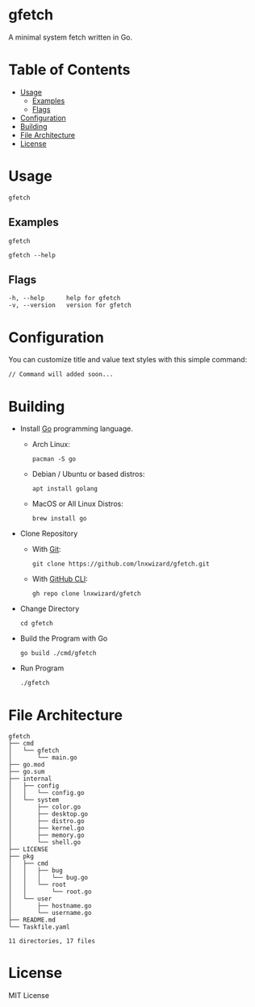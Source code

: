 # gfetch
A minimal system fetch written in Go.

# Table of Contents
- [Usage](#usage)
    - [Examples](#examples)
    - [Flags](#flags)
- [Configuration](#configuration)
- [Building](#building)
- [File Architecture](#file-architecture)
- [License](#license)

# Usage
```shell
gfetch
```

## Examples
```shell
gfetch
```

```shell
gfetch --help
```

## Flags
```
-h, --help      help for gfetch
-v, --version   version for gfetch
```

# Configuration
You can customize title and value text styles with this simple command:
```shell
// Command will added soon...
```

# Building
- Install [Go](https://go.dev/) programming language.
    - Arch Linux:
        ```shell
        pacman -S go
        ```
    - Debian / Ubuntu or based distros:
        ```shell
        apt install golang
        ```
    - MacOS or All Linux Distros:
        ```shell
        brew install go
        ```
      
- Clone Repository
    - With [Git](https://git-scm.com/):
        ```shell
        git clone https://github.com/lnxwizard/gfetch.git
        ```
    - With [GitHub CLI](https://cli.github.com/):
        ```shell
        gh repo clone lnxwizard/gfetch
        ```

- Change Directory
    ```shell
    cd gfetch
    ```

- Build the Program with Go
    ```shell
    go build ./cmd/gfetch
    ```

- Run Program
	```
	./gfetch
	```
  
# File Architecture
```
gfetch
├── cmd
│   └── gfetch
│       └── main.go
├── go.mod
├── go.sum
├── internal
│   ├── config
│   │   └── config.go
│   └── system
│       ├── color.go
│       ├── desktop.go
│       ├── distro.go
│       ├── kernel.go
│       ├── memory.go
│       └── shell.go
├── LICENSE
├── pkg
│   ├── cmd
│   │   ├── bug
│   │   │   └── bug.go
│   │   └── root
│   │       └── root.go
│   └── user
│       ├── hostname.go
│       └── username.go
├── README.md
└── Taskfile.yaml

11 directories, 17 files
```

# License
MIT License
